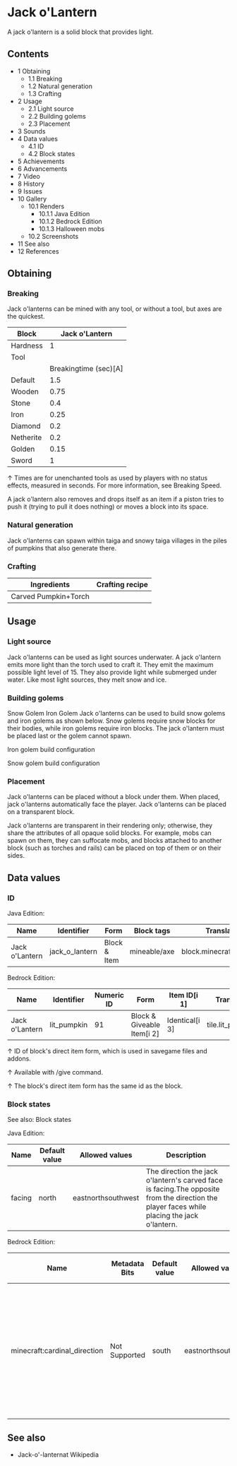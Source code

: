 # Jack o'Lantern
A jack o'lantern is a solid block that provides light.

## Contents
- 1 Obtaining
	- 1.1 Breaking
	- 1.2 Natural generation
	- 1.3 Crafting
- 2 Usage
	- 2.1 Light source
	- 2.2 Building golems
	- 2.3 Placement
- 3 Sounds
- 4 Data values
	- 4.1 ID
	- 4.2 Block states
- 5 Achievements
- 6 Advancements
- 7 Video
- 8 History
- 9 Issues
- 10 Gallery
	- 10.1 Renders
		- 10.1.1 Java Edition
		- 10.1.2 Bedrock Edition
		- 10.1.3 Halloween mobs
	- 10.2 Screenshots
- 11 See also
- 12 References

## Obtaining
### Breaking
Jack o'lanterns can be mined with any tool, or without a tool, but axes are the quickest.

| Block     | Jack o'Lantern        |
|-----------|-----------------------|
| Hardness  | 1                     |
| Tool      |                       |
|           | Breakingtime (sec)[A] |
| Default   | 1.5                   |
| Wooden    | 0.75                  |
| Stone     | 0.4                   |
| Iron      | 0.25                  |
| Diamond   | 0.2                   |
| Netherite | 0.2                   |
| Golden    | 0.15                  |
| Sword     | 1                     |


↑ Times are for unenchanted tools as used by players with no status effects, measured in seconds. For more information, see Breaking Speed.


A jack o'lantern also removes and drops itself as an item if a piston tries to push it (trying to pull it does nothing) or moves a block into its space.

### Natural generation
Jack o'lanterns can spawn within taiga and snowy taiga villages in the piles of pumpkins that also generate there.

### Crafting
| Ingredients          | Crafting recipe |
|----------------------|-----------------|
| Carved Pumpkin+Torch |                 |

## Usage
### Light source
Jack o'lanterns can be used as light sources underwater.
A jack o'lantern emits more light than the torch used to craft it. They emit the maximum possible light level of 15. They also provide light while submerged under water. Like most light sources, they melt snow and ice.

### Building golems
Snow Golem
Iron Golem
Jack o'lanterns can be used to build snow golems and iron golems as shown below. Snow golems require snow blocks for their bodies, while iron golems require iron blocks. The jack o'lantern must be placed last or the golem cannot spawn.




















Iron golem build configuration















Snow golem build configuration


### Placement
Jack o'lanterns can be placed without a block under them. When placed, jack o'lanterns automatically face the player. Jack o'lanterns can be placed on a transparent block.

Jack o'lanterns are transparent in their rendering only; otherwise, they share the attributes of all opaque solid blocks. For example, mobs can spawn on them, they can suffocate mobs, and blocks attached to another block (such as torches and rails) can be placed on top of them or on their sides.

## Data values
### ID
Java Edition:

| Name           | Identifier     | Form         | Block tags   | Translation key                |
|----------------|----------------|--------------|--------------|--------------------------------|
| Jack o'Lantern | jack_o_lantern | Block & Item | mineable/axe | block.minecraft.jack_o_lantern |

Bedrock Edition:

| Name           | Identifier  | Numeric ID | Form                       | Item ID[i 1]   | Translation key       |
|----------------|-------------|------------|----------------------------|----------------|-----------------------|
| Jack o'Lantern | lit_pumpkin | 91         | Block & Giveable Item[i 2] | Identical[i 3] | tile.lit_pumpkin.name |


↑ ID of block's direct item form, which is used in savegame files and addons.

↑ Available with /give command.

↑ The block's direct item form has the same id as the block.


### Block states
See also: Block states

Java Edition:

| Name   | Default value | Allowed values     | Description                                                                                                                                 |
|--------|---------------|--------------------|---------------------------------------------------------------------------------------------------------------------------------------------|
| facing | north         | eastnorthsouthwest | The direction the jack o'lantern's carved face is facing.The opposite from the direction the player faces while placing the jack o'lantern. |

Bedrock Edition:

| Name                         | Metadata Bits | Default value | Allowed values     | Values forMetadata Bits | Description                                                                                                                                 |
|------------------------------|---------------|---------------|--------------------|-------------------------|---------------------------------------------------------------------------------------------------------------------------------------------|
| minecraft:cardinal_direction | Not Supported | south         | eastnorthsouthwest | Unsupported             | The direction the jack o'lantern's carved face is facing.The opposite from the direction the player faces while placing the jack o'lantern. |



## See also
- Jack-o'-lanternat Wikipedia


